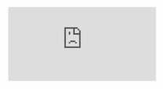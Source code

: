 <embed src="https://wakatime.com/share/@diegofemello/215076f9-2b1d-4508-8c62-ef21a1d1c699.svg"></embed>
